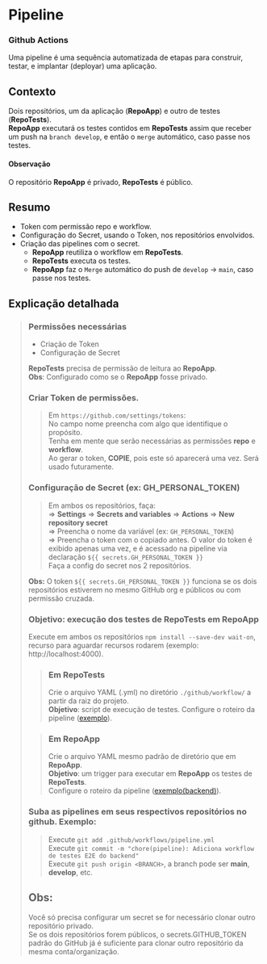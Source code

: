 # Pipeline
### Github Actions

Uma pipeline é uma sequência automatizada de etapas para construir, testar, e implantar (deployar) uma aplicação.

## Contexto

Dois repositórios, um da aplicação (**RepoApp**) e outro de testes (**RepoTests**).  
**RepoApp** executará os testes contidos em **RepoTests** assim que receber um push na `branch develop`, e então o `merge` automático, caso passe nos testes.

#### Observação
O repositório **RepoApp** é privado, **RepoTests** é público.

## Resumo  

- Token com permissão repo e workflow.
- Configuração do Secret, usando o Token, nos repositórios envolvidos.
- Criação das pipelines com o secret.
  - **RepoApp** reutiliza o workflow em **RepoTests**.
  - **RepoTests** executa os testes.
  - **RepoApp** faz o `Merge` automático do push de `develop` -> `main`, caso passe nos testes.

## Explicação detalhada  

> ### Permissões necessárias  
>
> - Criação de Token  
> - Configuração de Secret  
> 
> **RepoTests** precisa de permissão de leitura ao **RepoApp**.  
> **Obs**: Configurado como se o **RepoApp** fosse privado.  
> 
> ### Criar Token de permissões.  
> 
>> Em `https://github.com/settings/tokens`:  
>> No campo nome preencha com algo que identifique o propósito.   
>> Tenha em mente que serão necessárias as permissões **repo** e **workflow**.  
>> Ao gerar o token, **COPIE**, pois este só aparecerá uma vez. Será usado futuramente.  
>
> ### Configuração de Secret (ex: **GH_PERSONAL_TOKEN**)
>
>> Em ambos os repositórios, faça:  
>> => **Settings** => **Secrets and variables** => **Actions** => **New repository secret**  
>> => Preencha o nome da variável (ex: `GH_PERSONAL_TOKEN`)  
>> => Preencha o token com o copiado antes.
>> O valor do token é exibido apenas uma vez, e é acessado na pipeline via declaração `${{ secrets.GH_PERSONAL_TOKEN }}`  
> Faça a config do secret nos 2 repositórios.  
> 
> **Obs:** O token `${{ secrets.GH_PERSONAL_TOKEN }}` funciona se os dois repositórios estiverem no mesmo GitHub org e públicos ou com permissão cruzada.  
>
> ### **Objetivo**: execução dos testes de **RepoTests** em **RepoApp**
> Execute em ambos os repositórios `npm install --save-dev wait-on`, recurso para aguardar recursos rodarem (exemplo: http://localhost:4000).  
> 
>> ### Em **RepoTests**  
>> Crie o arquivo YAML (.yml) no diretório `./github/workflow/` a partir da raiz do projeto.  
>>  **Objetivo**: script de execução de testes.
>> Configure o roteiro da pipeline ([exemplo](./pipeline-of-repo-tests.yml)).  
>
>> ### Em **RepoApp**  
>> Crie o arquivo YAML mesmo padrão de diretório que em **RepoApp**.  
>> **Objetivo**: um trigger para executar em **RepoApp** os testes de **RepoTests**.  
>> Configure o roteiro da pipeline ([exemplo(backend)](./pipeline-trigger-of-repo-app.yml)).  
>
> 
> ### Suba as pipelines em seus respectivos repositórios no github. Exemplo:  
> 
>> Execute `git add .github/workflows/pipeline.yml`  
>> Execute `git commit -m "chore(pipeline): Adiciona workflow de testes E2E do backend"`  
>> Execute `git push origin <BRANCH>`, a branch pode ser **main**, **develop**, etc.  
>
>  ## **Obs:**
> Você só precisa configurar um secret se for necessário clonar outro repositório privado.  
> Se os dois repositórios forem públicos, o secrets.GITHUB_TOKEN padrão do GitHub já é suficiente para clonar outro repositório da mesma conta/organização.  
